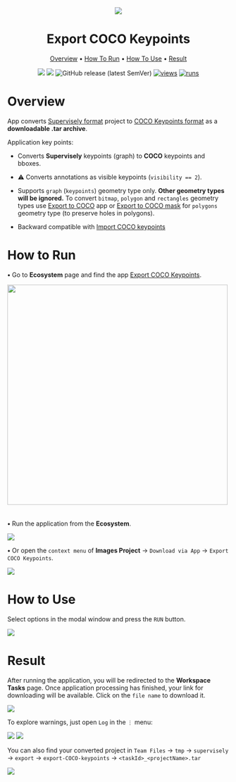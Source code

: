 <div align="center" markdown>
<img src="https://github.com/supervisely-ecosystem/export-coco-keypoints/assets/119248312/5777a6fb-efe5-41c3-93b9-4abe92006b77"/>

# Export COCO Keypoints

<p align="center">
  <a href="#Overview">Overview</a> •
  <a href="#How-To-Run">How To Run</a> •
  <a href="#How-To-Use">How To Use</a> •
  <a href="#Results">Result</a>
</p>

[![](https://img.shields.io/badge/supervisely-ecosystem-brightgreen)](https://ecosystem.supervise.ly/apps/supervisely-ecosystem/export-coco-keypoints)
[![](https://img.shields.io/badge/slack-chat-green.svg?logo=slack)](https://supervise.ly/slack)
![GitHub release (latest SemVer)](https://img.shields.io/github/v/release/supervisely-ecosystem/export-coco-keypoints)
[![views](https://app.supervise.ly/img/badges/views/supervisely-ecosystem/export-coco-keypoints.png)](https://supervise.ly)
[![runs](https://app.supervise.ly/img/badges/runs/supervisely-ecosystem/export-coco-keypoints.png)](https://supervise.ly)

</div>

# Overview

App converts [Supervisely format](https://docs.supervisely.com/data-organization/00_ann_format_navi) project to [COCO Keypoints format](https://cocodataset.org/#format-data) as a **downloadable .tar archive**.

Application key points:

- Сonverts **Supervisely** keypoints (graph) to **COCO** keypoints and bboxes.
- ⚠️ Сonverts annotations as visible keypoints (`visibility == 2`).
- Supports `graph` (`keypoints`) geometry type only. **Other geometry types will be ignored.** To convert `bitmap`, `polygon` and `rectangles` geometry types use [Export to COCO](../../../../supervisely-ecosystem/export-to-coco) app or [Export to COCO mask](https://ecosystem.supervisely.com/apps/export-to-coco-mask) for `polygons` geometry type (to preserve holes in polygons).

- Backward compatible with [Import COCO keypoints](https://ecosystem.supervisely.com/apps/import-coco-keypoints)

# How to Run

**•** Go to **Ecosystem** page and find the app [Export COCO Keypoints](https://ecosystem.supervisely.com/apps/export-coco-keypoints).

<img data-key="sly-module-link" data-module-slug="supervisely-ecosystem/export-coco-keypoints" img src="https://github.com/supervisely-ecosystem/export-coco-keypoints/assets/115161827/0c39d58f-a3b1-4060-b2ff-b7db7309ccf1" width="500px" style='padding-bottom: 20px'/> 

**•**  Run the application from the **Ecosystem**.

<img src="https://github.com/supervisely-ecosystem/export-coco-keypoints/assets/119248312/1c49e5d0-8ff4-4d9d-880b-602d1bcca8f9" />

**•** Or open the `context menu` of **Images Project** -> `Download via App` -> `Export COCO Keypoints`. 

<img src="https://github.com/supervisely-ecosystem/export-coco-keypoints/assets/119248312/28bfe9a5-b0d6-472d-a33d-9d6035183d08" />


# How to Use

Select options in the modal window and press the `RUN` button.

<img src="https://github.com/supervisely-ecosystem/export-coco-keypoints/assets/119248312/583b369e-4d4e-4a28-9713-f56951aaa740" />


# Result

After running the application, you will be redirected to the **Workspace Tasks** page. Once application processing has finished, your link for downloading will be available. Click on the `file name` to download it.

<img src="https://github.com/supervisely-ecosystem/export-coco-keypoints/assets/119248312/e35134a0-b85a-44a5-9d2a-acebe87ac573" />

To explore warnings, just open `Log` in the `⋮` menu:

<img src="https://github.com/supervisely-ecosystem/export-coco-keypoints/assets/119248312/517db646-637f-4b24-973b-9f41540e2eec" />

<img src="https://github.com/supervisely-ecosystem/export-coco-keypoints/assets/119248312/286f931e-f4a9-4e74-a025-3009c3711661" />

You can also find your converted project in
`Team Files` -> `tmp` -> `supervisely` -> `export` -> `export-COCO-keypoints` -> `<taskId>_<projectName>.tar`

<img src="https://github.com/supervisely-ecosystem/export-coco-keypoints/assets/119248312/534884d5-9540-44eb-8409-d2f4bd190de1" />
